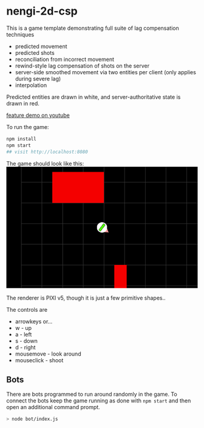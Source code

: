 # nengi-2d-csp
This is a game template demonstrating full suite of lag compensation techniques

- predicted movement
- predicted shots
- reconciliation from incorrect movement
- rewind-style lag compensation of shots on the server
- server-side smoothed movement via two entities per client (only applies during severe lag)
- interpolation

Predicted entities are drawn in white, and server-authoritative state is drawn in red.

[feature demo on youtube](https://youtu.be/7WJnQh-QcUc)

To run the game:
```sh
npm install
npm start
## visit http://localhost:8080
```
The game should look like this:
![nengi-2d-basic screenshot](./public/images/screenshot.png)

The renderer is PIXI v5, though it is just a few primitive shapes..

The controls are
- arrowkeys or...
- w - up
- a - left
- s - down
- d - right
- mousemove - look around
- mouseclick - shoot

## Bots
There are bots programmed to run around randomly in the game. To connect the bots keep the game running as done with `npm start` and then open an additional command prompt.
```sh
> node bot/index.js
```
